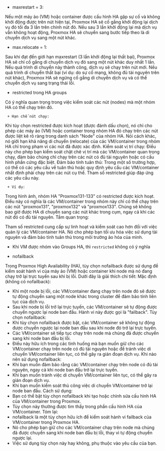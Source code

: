   + maxrestart = 3:

Nếu một máy ảo (VM) hoặc container được cấu hình HA gặp sự cố và không khởi động được trên nút hiện tại, Proxmox HA sẽ cố gắng khởi động lại dịch vụ đó tối đa 3 lần trên chính nút đó.
Nếu sau 3 lần khởi động lại mà dịch vụ vẫn không hoạt động, Proxmox HA sẽ chuyển sang bước tiếp theo là di chuyển dịch vụ sang một nút khác.

  + max.relocate = 1:

Sau khi đạt đến giới hạn maxrestart (3 lần khởi động lại thất bại), Proxmox HA sẽ chỉ cố gắng di chuyển dịch vụ đó sang một nút khác duy nhất 1 lần.
Nếu quá trình di chuyển này thành công, dịch vụ sẽ chạy trên nút mới.
Nếu quá trình di chuyển thất bại (ví dụ: do sự cố mạng, không đủ tài nguyên trên nút khác), Proxmox HA sẽ ngừng cố gắng di chuyển dịch vụ và có thể chuyển dịch vụ sang trạng thái lỗi.

  + restricted trong HA groups

Có ý nghĩa quan trọng trong việc kiểm soát các nút (nodes) mà một nhóm HA có thể chạy trên đó.

     + Hạn chế nút chạy:

Khi tùy chọn restricted được kích hoạt (được đánh dấu chọn), nó chỉ cho phép các máy ảo (VM) hoặc container trong nhóm HA đó chạy trên các nút được liệt kê rõ ràng trong danh sách "Node" của nhóm HA.
Nói cách khác, nó giới hạn khả năng di chuyển (relocate) của các VM/container trong nhóm HA chỉ trong phạm vi các nút đã được xác định.
Kiểm soát vị trí chạy:
Điều này cho phép bạn kiểm soát chặt chẽ vị trí mà các VM/container quan trọng chạy, đảm bảo chúng chỉ chạy trên các nút có đủ tài nguyên hoặc có cấu hình phần cứng đặc biệt.
Đảm bảo tính tuân thủ:
Trong một số trường hợp, có thể có các yêu cầu về tuân thủ hoặc quy định yêu cầu các VM/container nhất định phải chạy trên các nút cụ thể. Tham số restricted giúp đáp ứng các yêu cầu này.

     + Ví dụ:

Trong hình ảnh, nhóm HA "Proxmox131-133" có restricted được kích hoạt.
Điều này có nghĩa là các VM/container trong nhóm này chỉ có thể chạy trên các nút "proxmox131", "proxmox132" và "proxmox133".
Chúng sẽ không bao giờ được HA di chuyển sang các nút khác trong cụm, ngay cả khi các nút đó có đủ tài nguyên.
Tầm quan trọng:

Tham số restricted cung cấp sự linh hoạt và kiểm soát cao hơn đối với việc quản lý các VM/container HA.
Nó cho phép bạn tối ưu hóa việc sử dụng tài nguyên và đảm bảo tính tuân thủ trong môi trường ảo hóa của mình.

  + Khi VM được nhóm vào Groups HA, thì ``restricted`` không có ý nghĩa

  + nofailback

Trong Proxmox High Availability (HA), tùy chọn nofailback được sử dụng để kiểm soát hành vi của máy ảo (VM) hoặc container khi node mà nó đang chạy trở lại trực tuyến sau khi bị lỗi.
Dưới đây là giải thích chi tiết:
Mặc định (không có nofailback):
 * Khi một node bị lỗi, các VM/container đang chạy trên node đó sẽ được tự động chuyển sang một node khác trong cluster để đảm bảo tính liên tục của dịch vụ.
 * Sau khi node bị lỗi trở lại trực tuyến, các VM/container sẽ tự động được chuyển ngược lại node ban đầu. Hành vi này được gọi là "failback".
Tùy chọn nofailback:
 * Khi tùy chọn nofailback được bật, các VM/container sẽ không tự động được chuyển ngược lại node ban đầu sau khi node đó trở lại trực tuyến.
 * Các VM/container sẽ tiếp tục chạy trên node mà chúng đã được chuyển sang khi node ban đầu bị lỗi.
 * Điều này hữu ích trong các tình huống mà bạn muốn giữ cho các VM/container chạy trên node có đủ tài nguyên hoặc để tránh việc di chuyển VM/container liên tục, có thể gây ra gián đoạn dịch vụ.
Khi nào nên sử dụng nofailback:
 * Khi bạn muốn đảm bảo rằng các VM/container chạy trên node có đủ tài nguyên, ngay cả khi node ban đầu trở lại trực tuyến.
 * Khi bạn muốn tránh việc di chuyển VM/container liên tục, có thể gây ra gián đoạn dịch vụ.
 * Khi bạn muốn kiểm soát thủ công việc di chuyển VM/container trở lại node ban đầu.
Cách sử dụng:
 * Bạn có thể bật tùy chọn nofailback khi tạo hoặc chỉnh sửa cấu hình HA của VM/container trong Proxmox.
 * Tùy chọn này thường được tìm thấy trong phần cấu hình HA của VM/container.
Tóm lại:
 * nofailback là một tùy chọn hữu ích để kiểm soát hành vi failback của VM/container trong Proxmox HA.
 * Nó cho phép bạn giữ cho các VM/container chạy trên node mà chúng đã được chuyển sang khi node ban đầu bị lỗi, thay vì tự động chuyển ngược lại.
 * Việc sử dụng tùy chọn này hay không, phụ thuộc vào yêu cầu của bạn.

